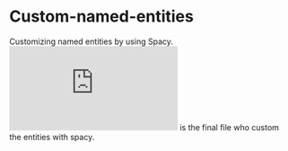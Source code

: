 # Custom-named-entities
Customizing named entities by using Spacy.
![Here](https://github.com/destoone/Custom-named-entities/blob/main/spacy_ner_custom_entities.py) is the final file who custom the entities with spacy.

